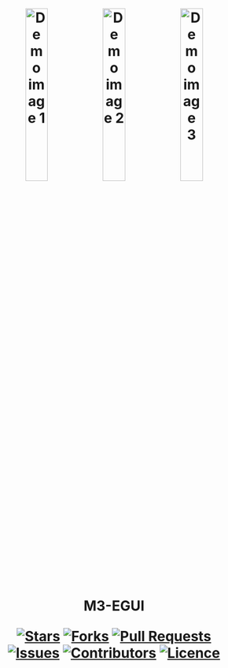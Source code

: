 <h1 align="center">
  <img src="https://github.com/toastxc/material3-egui/blob/main/README_RESOURCES/example1.png" alt="Demo image 1" width="30%" height="30%">
 <img src="https://github.com/toastxc/material3-egui/blob/main/README_RESOURCES/example2.png" alt="Demo image 2" width="30%" height="30%">
 <img src="https://github.com/toastxc/material3-egui/blob/main/README_RESOURCES/example3.png" alt="Demo image 3" width="30%" height="30%">

M3-EGUI 

[![Stars](https://img.shields.io/github/stars/toastxc/material3-egui?style=flat-square&logoColor=white)](https://github.com/toastxc/Reywen-Revolt/stargazers)
[![Forks](https://img.shields.io/github/forks/toastxc/material3-egui?style=flat-square&logoColor=white)](https://github.com/toastxc/Reywen-Revolt/network/members)
[![Pull Requests](https://img.shields.io/github/issues-pr/toastxc/material3-egui?style=flat-square&logoColor=white)](https://github.com/toastxc/Reywen-Revolt/pulls)
[![Issues](https://img.shields.io/github/issues/toastxc/material3-egui?style=flat-square&logoColor=white)](https://github.com/toastxc/Reywen-Revolt/issues)
[![Contributors](https://img.shields.io/github/contributors/toastxc/material3-egui?style=flat-square&logoColor=white)](https://github.com/toastxc/Reywen-Revolt/graphs/contributors)
[![Licence](https://img.shields.io/github/license/toastxc/material3-egui?style=flat-square&logoColor=white)](https://github.com/toastxc/Reywen-Revolt/blob/main/LICENCE)
</h1>